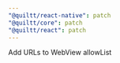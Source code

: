 ```yaml
---
"@quiltt/react-native": patch
"@quiltt/core": patch
"@quiltt/react": patch
---
```


Add URLs to WebView allowList
